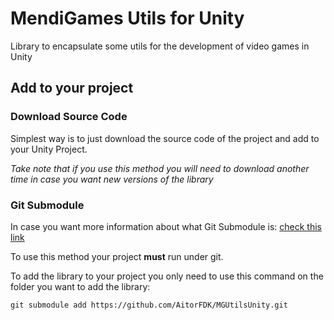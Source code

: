 # MendiGames Utils for Unity

Library to encapsulate some utils for the development of video games in Unity

## Add to your project

### Download Source Code
Simplest way is to just download the source code of the project and add to your Unity Project. 

_Take note that if you use this method you will need to download another time in case you want new versions of the library_

### Git Submodule
In case you want more information about what Git Submodule is: [check this link](https://git-scm.com/book/en/v2/Git-Tools-Submodules)

To use this method your project **must** run under git.

To add the library to your project you only need to use this command on the folder you want to add the library:

`git submodule add https://github.com/AitorFDK/MGUtilsUnity.git`



